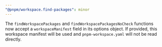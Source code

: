 ```yaml
---
"@pnpm/workspace.find-packages": minor
---
```


The `findWorkspacePackages` and `findWorkspacePackagesNoCheck` functions now accept a `workspaceManifest` field in its options object. If provided, this workspace manifest will be used and `pnpm-workspace.yaml` will not be read directly.
